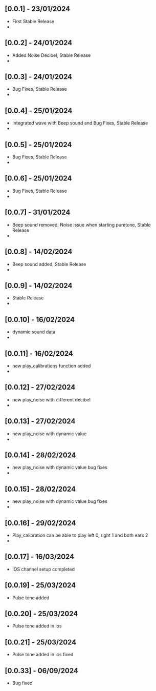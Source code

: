 ## [0.0.1] - 23/01/2024
* First Stable Release
* 
## [0.0.2] - 24/01/2024
* Added Noise Decibel, Stable Release
* 
## [0.0.3] - 24/01/2024
* Bug Fixes, Stable Release
* 
## [0.0.4] - 25/01/2024
* Integrated wave with Beep sound and Bug Fixes, Stable Release
* 
## [0.0.5] - 25/01/2024
* Bug Fixes, Stable Release
* 
## [0.0.6] - 25/01/2024
* Bug Fixes, Stable Release
*
## [0.0.7] - 31/01/2024
* Beep sound removed, Noise issue when starting puretone, Stable Release
*
## [0.0.8] - 14/02/2024
* Beep sound added, Stable Release
*
## [0.0.9] - 14/02/2024
* Stable Release
* 
## [0.0.10] - 16/02/2024
* dynamic sound data
* 
## [0.0.11] - 16/02/2024
* new play_calibrations function added
* 
## [0.0.12] - 27/02/2024
* new play_noise with different decibel
*
## [0.0.13] - 27/02/2024
* new play_noise with dynamic value
* 
## [0.0.14] - 28/02/2024
* new play_noise with dynamic value bug fixes
* 
## [0.0.15] - 28/02/2024
* new play_noise with dynamic value bug fixes
* 
## [0.0.16] - 29/02/2024
* Play_calibration can be able to play left 0, right 1 and both ears 2
*
## [0.0.17] - 16/03/2024
* IOS channel setup completed
## [0.0.19] - 25/03/2024
* Pulse tone added
## [0.0.20] - 25/03/2024
* Pulse tone added in ios
## [0.0.21] - 25/03/2024
* Pulse tone added in ios fixed
## [0.0.33] - 06/09/2024
* Bug fixed